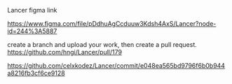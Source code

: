 Lancer figma link

https://www.figma.com/file/pDdhuAgCcduuw3Kdsh4AxS/Lancer?node-id=244%3A5887


create a branch and upload your work, then create a pull request.
https://github.com/hngi/Lancer/pull/179


https://github.com/celxkodez/Lancer/commit/e048ea565bd9796f6b0b944a8216fb3cf6ce9128
